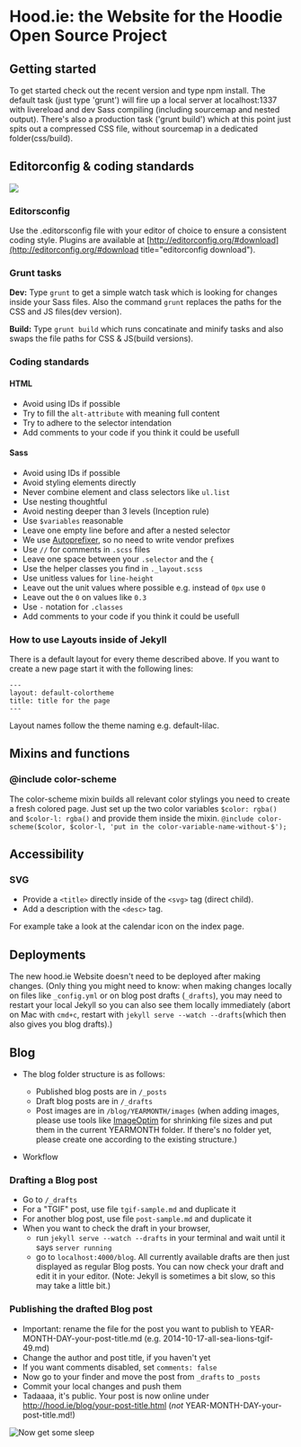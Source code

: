 Hood.ie: the Website for the Hoodie Open Source Project
==================

## Getting started

To get started check out the recent version and type npm install.
The default task (just type 'grunt') will fire up a local server at localhost:1337 with livereload and dev Sass compiling (including sourcemap and nested output).
There's also a production task ('grunt build') which at this point just spits out a compressed CSS file, without sourcemap in a dedicated folder(css/build).

## Editorconfig & coding standards

<img src="http://i.giphy.com/7SEOvVtOdtU2Y.gif" />

### Editorsconfig

Use the .editorsconfig file with your editor of choice to ensure a consistent coding style. Plugins are available at [http://editorconfig.org/#download](http://editorconfig.org/#download title="editorconfig download").

### Grunt tasks

**Dev:** Type `grunt` to get a simple watch task which is looking for changes inside your Sass files. Also the command `grunt` replaces the paths for the CSS and JS files(dev version).

**Build:** Type `grunt build` which runs concatinate and minify tasks and also swaps the file paths for CSS & JS(build versions).

### Coding standards

#### HTML

* Avoid using IDs if possible
* Try to fill the `alt-attribute` with meaning full content
* Try to adhere to the selector intendation
* Add comments to your code if you think it could be usefull

#### Sass

* Avoid using IDs if possible
* Avoid styling elements directly
* Never combine element and class selectors like `ul.list`
* Use nesting thoughtful
* Avoid nesting deeper than 3 levels (Inception rule)
* Use `$variables` reasonable
* Leave one empty line before and after a nested selector
* We use [Autoprefixer](https://github.com/nDmitry/grunt-autoprefixer), so no need to write vendor prefixes
* Use `//` for comments in `.scss` files
* Leave one space between your `.selector` and the `{`
* Use the helper classes you find in `._layout.scss`
* Use unitless values for `line-height`
* Leave out the unit values where possible e.g. instead of `0px` use `0`
* Leave out the `0` on values like `0.3`
* Use `-` notation for `.classes`
* Add comments to your code if you think it could be usefull

### How to use Layouts inside of Jekyll

There is a default layout for every theme described above. If you want to create a new page start it with the following lines:
```
---
layout: default-colortheme
title: title for the page
---
```
Layout names follow the theme naming e.g. default-lilac.

## Mixins and functions

### @include color-scheme

The color-scheme mixin builds all relevant color stylings you need to create a fresh colored page. Just set up the two color variables `$color: rgba()` and `$color-l: rgba()` and provide them inside the mixin.
`@include color-scheme($color, $color-l, 'put in the color-variable-name-without-$');`


## Accessibility

### SVG

* Provide a `<title>` directly inside of the `<svg>` tag (direct child).
* Add a description with the `<desc>` tag.

For example take a look at the calendar icon on the index page.

## Deployments

The new hood.ie Website doesn't need to be deployed after making changes. (Only thing you might need to know: when making changes locally on files like `_config.yml` or on blog post drafts (`_drafts`), you may need to restart your local Jekyll so you can also see them locally immediately (abort on Mac with `cmd+c`, restart with `jekyll serve --watch --drafts`(which then also gives you blog drafts).)

## Blog

* The blog folder structure is as follows:
  - Published blog posts are in `/_posts`
  - Draft blog posts are in `/_drafts`
  - Post images are in `/blog/YEARMONTH/images` (when adding images, please use tools like [ImageOptim](https://imageoptim.com/) for shrinking file sizes and put them in the current YEARMONTH folder. If there's no folder yet, please create one according to the existing structure.)

* Workflow

### Drafting a Blog post

* Go to `/_drafts`
* For a "TGIF" post, use file `tgif-sample.md` and duplicate it
* For another blog post, use file `post-sample.md` and duplicate it
* When you want to check the draft in your browser,
    - run `jekyll serve --watch --drafts` in your terminal and wait until it says `server running`
    - go to `localhost:4000/blog`. All currently available drafts are then just displayed as regular Blog posts. You can now check your draft and edit it in your editor. (Note: Jekyll is sometimes a bit slow, so this may take a little bit.)

### Publishing the drafted Blog post

* Important: rename the file for the post you want to publish to YEAR-MONTH-DAY-your-post-title.md (e.g. 2014-10-17-all-sea-lions-tgif-49.md)
* Change the author and post title, if you haven't yet
* If you want comments disabled, set `comments: false`
* Now go to your finder and move the post from `_drafts` to `_posts`
* Commit your local changes and push them
* Tadaaaa, it's public. Your post is now online under http://hood.ie/blog/your-post-title.html (*not* YEAR-MONTH-DAY-your-post-title.md!)

![Now get some sleep](http://www.ohmagif.com/wp-content/uploads/2012/03/cute-rabbit-falling-asleep.gif)
